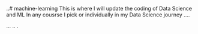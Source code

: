 ..# machine-learning
This is where I will update the coding of Data Science and ML In any cousrse I pick or individually in my Data Science journey ....

...
..
.

